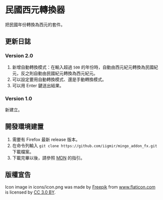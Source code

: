 # 民國西元轉換器

把民國年份轉換為西元的套件。

## 更新日誌

### Version 2.0
1. 新增自動轉換模式：在輸入超過 `500` 的年份時，自動由西元紀元轉換為民國紀元，反之則自動由民國紀元轉換為西元紀元。
2. 可以設定要用自動轉換模式、還是手動轉換模式。
3. 可以用 Enter 鍵送出結果。

### Version 1.0
新建立。

## 開發環境建置
1. 需要有 Firefox 最新 release 版本。
2. 在命令列輸入 `git clone https://github.com/iigmir/mingo_addon_fx.git` 下載檔案。
3. 下載完畢以後，請參照 [MDN](https://developer.mozilla.org/zh-TW/Add-ons/WebExtensions/Debugging) 的指引。

## 版權宣告
Icon image in icons/icon.png was made by <a href="http://www.freepik.com" title="Freepik">Freepik</a> from <a href="http://www.flaticon.com" title="Flaticon">www.flaticon.com</a> is licensed by <a href="http://creativecommons.org/licenses/by/3.0/" title="Creative Commons BY 3.0" target="_blank">CC 3.0 BY</a>.